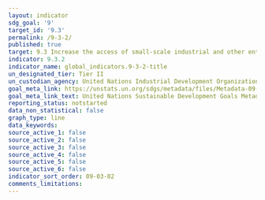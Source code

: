 ```yaml
---
layout: indicator
sdg_goal: '9'
target_id: '9.3'
permalink: /9-3-2/
published: true
target: 9.3 Increase the access of small-scale industrial and other enterprises, in particular in developing countries, to financial services, including affordable credit, and their integration into value chains and markets
indicator: 9.3.2
indicator_name: global_indicators.9-3-2-title
un_designated_tier: Tier II
un_custodian_agency: United Nations Industrial Development Organization (UNIDO), World Bank (WB)
goal_meta_link: https://unstats.un.org/sdgs/metadata/files/Metadata-09-03-02.pdf
goal_meta_link_text: United Nations Sustainable Development Goals Metadata (PDF 4.0 MB)
reporting_status: notstarted
data_non_statistical: false
graph_type: line
data_keywords:  
source_active_1: false
source_active_2: false
source_active_3: false
source_active_4: false
source_active_5: false
source_active_6: false
indicator_sort_order: 09-03-02
comments_limitations: 
---
```

